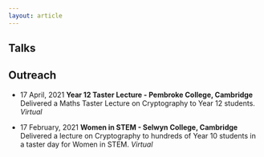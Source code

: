 ```yaml
---
layout: article
---
```


Talks
---


Outreach
---

* 17 April, 2021
**Year 12 Taster Lecture - Pembroke College, Cambridge**  
Delivered a Maths Taster Lecture on Cryptography to Year 12 students.
*Virtual*

* 17 February, 2021
**Women in STEM - Selwyn College, Cambridge**
Delivered a lecture on Cryptography to hundreds of Year 10 students in a taster day for Women in STEM.
*Virtual*

